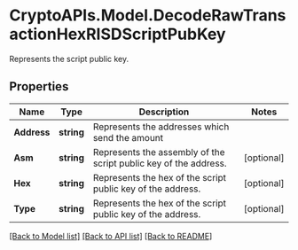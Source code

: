 # CryptoAPIs.Model.DecodeRawTransactionHexRISDScriptPubKey
Represents the script public key.

## Properties

Name | Type | Description | Notes
------------ | ------------- | ------------- | -------------
**Address** | **string** | Represents the addresses which send the amount | 
**Asm** | **string** | Represents the assembly of the script public key of the address. | [optional] 
**Hex** | **string** | Represents the hex of the script public key of the address. | [optional] 
**Type** | **string** | Represents the hex of the script public key of the address. | [optional] 

[[Back to Model list]](../README.md#documentation-for-models) [[Back to API list]](../README.md#documentation-for-api-endpoints) [[Back to README]](../README.md)

